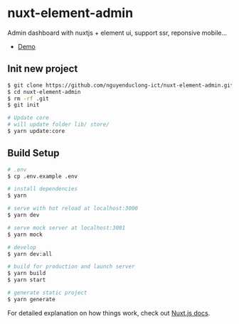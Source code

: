 # nuxt-element-admin
Admin dashboard with nuxtjs + element ui, support ssr, reponsive mobile...

- [Demo](https://nguyenduclong-ict.github.io/nuxt-element-admin)

## Init new project

```bash
$ git clone https://github.com/nguyenduclong-ict/nuxt-element-admin.git
$ cd nuxt-element-admin
$ rm -rf .git 
$ git init

# Update core
# will update folder lib/ store/
$ yarn update:core
```

## Build Setup

```bash
# .env
$ cp .env.example .env

# install dependencies
$ yarn

# serve with hot reload at localhost:3000
$ yarn dev

# serve mock server at localhost:3001
$ yarn mock

# develop
$ yarn dev:all

# build for production and launch server
$ yarn build
$ yarn start

# generate static project
$ yarn generate
```

For detailed explanation on how things work, check out [Nuxt.js docs](https://nuxtjs.org).

